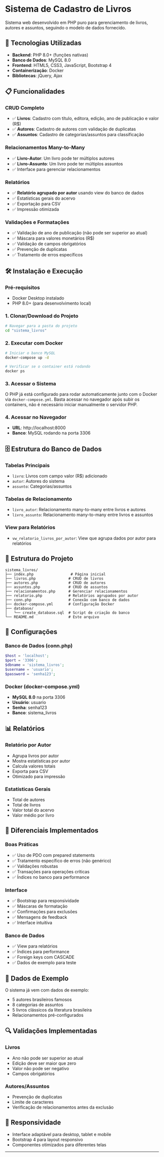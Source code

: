 # Sistema de Cadastro de Livros

Sistema web desenvolvido em PHP puro para gerenciamento de livros, autores e assuntos, seguindo o modelo de dados fornecido.

## 🚀 Tecnologias Utilizadas

- **Backend**: PHP 8.0+ (funções nativas)
- **Banco de Dados**: MySQL 8.0
- **Frontend**: HTML5, CSS3, JavaScript, Bootstrap 4
- **Containerização**: Docker
- **Bibliotecas**: jQuery, Ajax

## 📋 Funcionalidades

### CRUD Completo
- ✅ **Livros**: Cadastro com título, editora, edição, ano de publicação e valor (R$)
- ✅ **Autores**: Cadastro de autores com validação de duplicatas
- ✅ **Assuntos**: Cadastro de categorias/assuntos para classificação

### Relacionamentos Many-to-Many
- ✅ **Livro-Autor**: Um livro pode ter múltiplos autores
- ✅ **Livro-Assunto**: Um livro pode ter múltiplos assuntos
- ✅ Interface para gerenciar relacionamentos

### Relatórios
- ✅ **Relatório agrupado por autor** usando view do banco de dados
- ✅ Estatísticas gerais do acervo
- ✅ Exportação para CSV
- ✅ Impressão otimizada

### Validações e Formatações
- ✅ Validação de ano de publicação (não pode ser superior ao atual)
- ✅ Máscara para valores monetários (R$)
- ✅ Validação de campos obrigatórios
- ✅ Prevenção de duplicatas
- ✅ Tratamento de erros específicos

## 🛠️ Instalação e Execução

### Pré-requisitos
- Docker Desktop instalado
- PHP 8.0+ (para desenvolvimento local)

### 1. Clonar/Download do Projeto
```bash
# Navegar para a pasta do projeto
cd "sistema_livros"
```

### 2. Executar com Docker
```bash
# Iniciar o banco MySQL
docker-compose up -d

# Verificar se o container está rodando
docker ps
```

### 3. Acessar o Sistema
O PHP já está configurado para rodar automaticamente junto com o Docker via `docker-compose.yml`. Basta acessar no navegador após subir os containers, não é necessário iniciar manualmente o servidor PHP.

### 4. Acessar no Navegador
- **URL**: http://localhost:8000
- **Banco**: MySQL rodando na porta 3306

## 🗄️ Estrutura do Banco de Dados

### Tabelas Principais
- `livro`: Livros com campo valor (R$) adicionado
- `autor`: Autores do sistema
- `assunto`: Categorias/assuntos

### Tabelas de Relacionamento
- `livro_autor`: Relacionamento many-to-many entre livros e autores
- `livro_assunto`: Relacionamento many-to-many entre livros e assuntos

### View para Relatórios
- `vw_relatorio_livros_por_autor`: View que agrupa dados por autor para relatórios

## 📁 Estrutura do Projeto

```
sistema_livros/
├── index.php                 # Página inicial
├── livros.php               # CRUD de livros
├── autores.php              # CRUD de autores
├── assuntos.php             # CRUD de assuntos
├── relacionamentos.php      # Gerenciar relacionamentos
├── relatorio.php            # Relatórios agrupados por autor
├── conn.php                 # Conexão com banco de dados
├── docker-compose.yml       # Configuração Docker
├── database/
│   └── create_database.sql  # Script de criação do banco
└── README.md                # Este arquivo
```

## 🔧 Configurações

### Banco de Dados (conn.php)
```php
$host = 'localhost';
$port = '3306';
$dbname = 'sistema_livros';
$username = 'usuario';
$password = 'senha123';
```

### Docker (docker-compose.yml)
- **MySQL 8.0** na porta 3306
- **Usuário**: usuario
- **Senha**: senha123
- **Banco**: sistema_livros

## 📊 Relatórios

### Relatório por Autor
- Agrupa livros por autor
- Mostra estatísticas por autor
- Calcula valores totais
- Exporta para CSV
- Otimizado para impressão

### Estatísticas Gerais
- Total de autores
- Total de livros
- Valor total do acervo
- Valor médio por livro

## 🎯 Diferenciais Implementados

### Boas Práticas
- ✅ Uso de PDO com prepared statements
- ✅ Tratamento específico de erros (não genérico)
- ✅ Validações robustas
- ✅ Transações para operações críticas
- ✅ Índices no banco para performance

### Interface
- ✅ Bootstrap para responsividade
- ✅ Máscaras de formatação
- ✅ Confirmações para exclusões
- ✅ Mensagens de feedback
- ✅ Interface intuitiva

### Banco de Dados
- ✅ View para relatórios
- ✅ Índices para performance
- ✅ Foreign keys com CASCADE
- ✅ Dados de exemplo para teste

## 🧪 Dados de Exemplo

O sistema já vem com dados de exemplo:
- 5 autores brasileiros famosos
- 8 categorias de assuntos
- 5 livros clássicos da literatura brasileira
- Relacionamentos pré-configurados

## 🔍 Validações Implementadas

### Livros
- Ano não pode ser superior ao atual
- Edição deve ser maior que zero
- Valor não pode ser negativo
- Campos obrigatórios

### Autores/Assuntos
- Prevenção de duplicatas
- Limite de caracteres
- Verificação de relacionamentos antes da exclusão

## 📱 Responsividade

- Interface adaptável para desktop, tablet e mobile
- Bootstrap 4 para layout responsivo
- Componentes otimizados para diferentes telas

---
